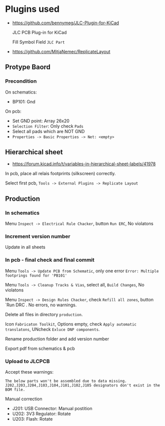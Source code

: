 # Plugins used

* https://github.com/bennymeg/JLC-Plugin-for-KiCad

  JLC PCB Plug-in for KiCad

  Fill Symbol Field `JLC Part`

* https://github.com/MitjaNemec/ReplicateLayout

## Protype Baord

### Precondition

On schematics:
 * BP101: Gnd

On pcb:
 * Set GND point: Array 26x20
 * `Selection Filter`: Only check `Pads`
 * Select all pads which are NOT GND
 * `Properties -> Basic Properties -> Net: <empty>`

## Hierarchical sheet

* https://forum.kicad.info/t/variables-in-hierarchical-sheet-labels/41978

In pcb, place all relais footprints (silkscreen) correctly.

Select first pcb, `Tools -> External Plugins -> Replicate Layout`

## Production

### In schematics

Menu `Inspect -> Electrical Rule Chacker`, button `Run ERC`, No violatons

### Increment version number

Update in all sheets

### In pcb - final check and final commit

Menu `Tools -> Update PCB from Schematic`, only one error `Error: Multiple footprings found for 'PB101'`

Menu `Tools -> Cleanup Tracks & Vias`, select all,  `Build Changes`, No violatons

Menu `Inspect -> Design Rules Chacker`, check `Refill all zones`, button `Run DRC . No errors, no warnings.

Delete all files in directory `production`.

Icon `Fabricaton Toolkit`, Options empty, check `Apply automatic translatons`, UNcheck `Exluce DNP components`.

Rename production folder and add version number

Export pdf from schematics & pcb

### Upload to JLCPCB

Accept these warnings:
```
The below parts won't be assembled due to data missing.
J202,J203,J204,J103,J104,J101,J102,J105 designators don't exist in the BOM file.
```

Manual correction
 * J201: USB Connector: Manual postition
 * U202: 3V3 Regulator: Rotate
 * U203: Flash: Rotate

